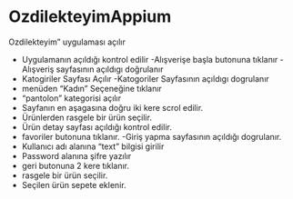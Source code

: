 # OzdilekteyimAppium

Ozdilekteyim” uygulaması açılır

- Uygulamanın açıldığı kontrol edilir
-Alışverişe başla butonuna tıklanır
-Alışveriş sayfasının açıldıgı doğrulanır
- Katogiriler Sayfası Açılır
-Katogoriler Sayfasının açıldıgı dogrulanır
- menüden “Kadın” Seçeneğine tıklanır
- “pantolon” kategorisi açılır
- Sayfanın en aşagasına doğru iki kere scrol edilir.
- Ürünlerden rasgele bir ürün seçilir.
- Ürün detay sayfası açıldığı kontrol edilir.
- favoriler butonuna tıklanır.
-Giriş yapma sayfasının açıldığı dogrulanır.
- Kullanıcı adı alanına “text” bilgisi girilir
- Password alanına şifre yazılır
- geri butonuna 2 kere tıklanır.
- rasgele bir ürün seçilir.
- Seçilen ürün sepete eklenir.
